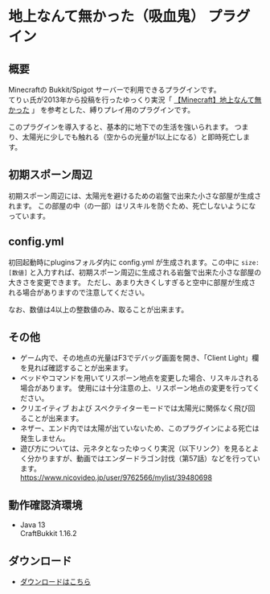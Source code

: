 # 地上なんて無かった（吸血鬼） プラグイン
## 概要
Minecraftの Bukkit/Spigot サーバーで利用できるプラグインです。  
てりぃ氏が2013年から投稿を行ったゆっくり実況「 [【Minecraft】地上なんて無かった](https://www.nicovideo.jp/user/9762566/mylist/39480698) 」
を参考とした、縛りプレイ用のプラグインです。

このプラグインを導入すると、基本的に地下での生活を強いられます。
つまり、太陽光に少しでも触れる（空からの光量が1以上になる）と即時死亡します。

## 初期スポーン周辺
初期スポーン周辺には、太陽光を避けるための岩盤で出来た小さな部屋が生成されます。
この部屋の中（の一部）はリスキルを防ぐため、死亡しないようになっています。

## config.yml
初回起動時にpluginsフォルダ内に config.yml が生成されます。この中に `size: [数値]`
と入力すれば、初期スポーン周辺に生成される岩盤で出来た小さな部屋の大きさを変更できます。
ただし、あまり大きくしすぎると空中に部屋が生成される場合がありますので注意してください。

なお、数値は4以上の整数値のみ、取ることが出来ます。

## その他
- ゲーム内で、その地点の光量はF3でデバッグ画面を開き、「Client Light」欄を見れば確認することが出来ます。
- ベッドやコマンドを用いてリスポーン地点を変更した場合、リスキルされる場合があります。
使用には十分注意の上、リスポーン地点の変更を行ってください。
- クリエイティブ および スペクテイターモードでは太陽光に関係なく飛び回ることが出来ます。
- ネザー、エンド内では太陽が出ていないため、このプラグインによる死亡は発生しません。
- 遊び方については、元ネタとなったゆっくり実況（以下リンク）を見るとよく分かりますが、動画ではエンダードラゴン討伐（第57話）などを行っています。  
https://www.nicovideo.jp/user/9762566/mylist/39480698

## 動作確認済環境
- Java 13  
CraftBukkit 1.16.2

## ダウンロード
- [ ダウンロードはこちら ](https://github.com/kasumi-29/Only_Underground/releases/tag/v2.0.0)